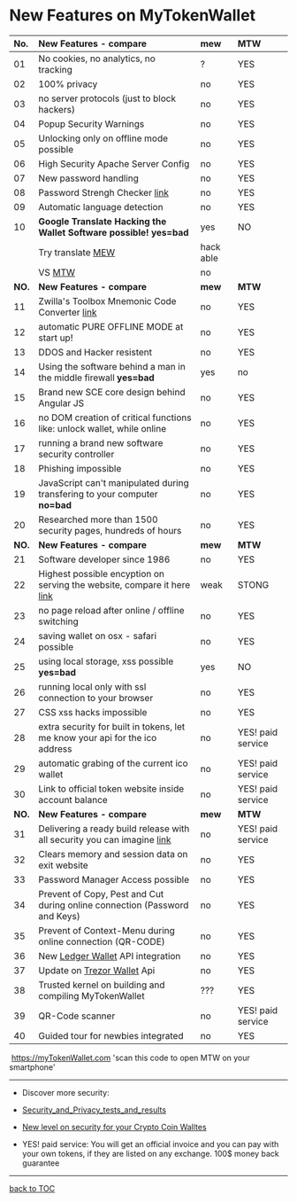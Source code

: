 # New Features on MyTokenWallet


| No.     | New Features - compare                                                                            | **mew**   | **MTW**           |
|:--------|:--------------------------------------------------------------------------------------------------|:----------|:------------------|
| 01      | No cookies, no analytics, no tracking                                                             | ?         | YES               |
| 02      | 100% privacy                                                                                      | no        | YES               |
| 03      | no server protocols (just to block hackers)                                                       | no        | YES               |
| 04      | Popup Security Warnings                                                                           | no        | YES               |
| 05      | Unlocking only on offline mode possible                                                           | no        | YES               |
| 06      | High Security Apache Server Config                                                                | no        | YES               |
| 07      | New password handling                                                                             | no        | YES               |
| 08      | Password Strengh Checker  [link](https://mytokenwallet.com/pwStrength-meter.html)                 | no        | YES               |
| 09      | Automatic language detection                                                                      | no        | YES               |
| 10      | **Google Translate Hacking the Wallet Software possible!**    **yes=bad**                         | yes       | NO                |
|         | Try translate [MEW](https://goo.gl/TJRXRf)                                                        | hack able |                   |
|         | VS [MTW](https://goo.gl/crWsPT)                                                                   | no        |                   |
| **NO.** | **New Features - compare**                                                                        | **mew**   | **MTW**           |
| 11      | Zwilla's Toolbox Mnemonic Code Converter  [link](https://mytokenwallet.com/bip39.html)            | no        | YES               |
| 12      | automatic PURE OFFLINE MODE at start up!                                                          | no        | YES               |
| 13      | DDOS and Hacker resistent                                                                         | no        | YES               |
| 14      | Using the software behind a man in the middle firewall **yes=bad**                                | yes       | no                |
| 15      | Brand new SCE core design behind Angular JS                                                       | no        | YES               |
| 16      | no DOM creation of critical functions like: unlock wallet, while online                           | no        | YES               |
| 17      | running a brand new software security controller                                                  | no        | YES               |
| 18      | Phishing impossible                                                                               | no        | YES               |
| 19      | JavaScript can't manipulated during transfering to your computer **no=bad**                       | no        | YES               |
| 20      | Researched more than 1500 security pages, hundreds of hours                                       | no        | YES               |
| **NO.** | **New Features - compare**                                                                        | **mew**   | **MTW**           |
| 21      | Software developer since 1986                                                                     | no        | YES               |
| 22      | Highest possible encyption on serving the website, compare it here [link](https://goo.gl/AXTwiK)  | weak      | STONG             |
| 23      | no page reload after online / offline switching                                                   | no        | YES               |
| 24      | saving wallet on osx - safari possible                                                            | no        | YES               |
| 25      | using local storage, xss possible    **yes=bad**                                                  | yes       | NO                |
| 26      | running local only with ssl connection to your browser                                            | no        | YES               |
| 27      | CSS xss hacks impossible                                                                          | no        | YES               |
| 28      | extra security for built in tokens, let me know your api for the ico address                      | no        | YES! paid service |
| 29      | automatic grabing of the current ico wallet                                                       | no        | YES! paid service |
| 30      | Link to official token website inside account balance                                             | no        | YES! paid service |
| **NO.** | **New Features - compare**                                                                        | **mew**   | **MTW**           |
| 31      | Delivering a ready build release with all security you can imagine  [link](https://goo.gl/pQdSmC) | no        | YES! paid service |
| 32      | Clears memory and session data on exit website                                                    | no        | YES               |
| 33      | Password Manager Access possible                                                                  | no        | YES               |
| 34      | Prevent of Copy, Pest and Cut during online connection (Password and Keys)                        | no        | YES               |
| 35      | Prevent of Context-Menu during online connection (QR-CODE)                                        | no        | YES               |
| 36      | New [Ledger Wallet](https://www.ledgerwallet.com/r/07c5) API integration                          | no        | YES               |
| 37      | Update on [Trezor Wallet](https://trezor.io/?a=bitcoins-today.com)  Api                           | no        | YES               |
| 38      | Trusted kernel on building and compiling MyTokenWallet                                            | ???       | YES               |
| 39      | QR-Code scanner                                                                                   | no        | YES! paid service |
| 40      | Guided tour for newbies integrated                                                                | no        | YES               |


<a rel='nofollow' href='http://www.qrcode-generator.de' border='0'
style='cursor:default'><img
src='https://chart.googleapis.com/chart?cht=qr&chl=https%3A%2F%2FmyTokenWallet.com&chs=180x180&choe=UTF-8&chld=L|2'
alt=''></a> https://myTokenWallet.com 'scan this code to open MTW on
your smartphone'

***

* Discover more security:
* [Security_and_Privacy_tests_and_results](https://github.com/Zwilla/mytokenwallet.com/blob/master/Security_and_Privacy_tests_and_results.md)
* [New level on security for your Crypto Coin Walltes](https://github.com/Zwilla/mytokenwallet.com/blob/master/security-on-a-new-level.md)

* YES! paid service: You will get an official invoice and you can pay
  with your own tokens, if they are listed on any exchange. 100$ money
  back guarantee

***

[back to TOC](https://github.com/Zwilla/mytokenwallet.com/blob/master/docs/DOCS-TOC.md)

